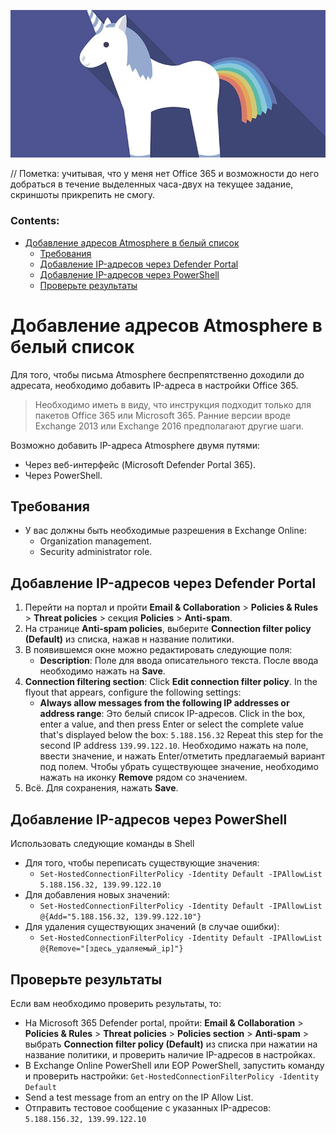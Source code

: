 ![top-image](/p0h-K9dEJMs.jpg)

// Пометка: учитывая, что у меня нет Office 365 и возможности до него добраться в течение выделенных часа-двух на текущее задание, скриншоты прикрепить не смогу. 

### Contents:
* [Добавление адресов Atmosphere в белый список]()
  * [Требования]()
  * [Добавление IP-адресов через Defender Portal]()
  * [Добавление IP-адресов через PowerShell]()
  * [Проверьте результаты]()

# Добавление адресов Atmosphere в белый список
Для того, чтобы письма Atmosphere беспрепятственно доходили до адресата, необходимо добавить IP-адреса в настройки Office 365.

> Необходимо иметь в виду, что инструкция подходит только для пакетов Office 365 или Microsoft 365. Ранние версии вроде Exchange 2013 или Exchange 2016 предполагают другие шаги.

Возможно добавить IP-адреса Atmosphere двумя путями:
* Через веб-интерфейс (Microsoft Defender Portal  365).
* Через PowerShell.

## Требования
* У вас должны быть необходимые разрешения в Exchange Online:
	* Organization management.
	* Security administrator role.

## Добавление IP-адресов через Defender Portal
1. Перейти на портал и пройти **Email & Collaboration** > **Policies & Rules** > **Threat policies** > секция **Policies** > **Anti-spam**.
2. На странице **Anti-spam policies**, выберите **Connection filter policy (Default)** из списка, нажав н название политики.
3. В появившемся окне можно редактировать следующие поля:
	* **Description**: Поле для ввода описательного текста. После ввода необходимо нажать на **Save**.
4. **Connection filtering section**: Click **Edit connection filter policy**. In the flyout that appears, configure the following settings:
	* **Always allow messages from the following IP addresses or address range**: Это белый список IP-адресов. Click in the box, enter a value, and then press Enter or select the complete value that's displayed below the box: `‌5.188.156.32` Repeat this step for the second IP address `139.99.122.10`. Необходимо нажать на поле, ввести значение, и  нажать Enter/отметить предлагаемый вариант под полем. Чтобы убрать существующее значение, необходимо нажать на иконку **Remove** рядом со значением.
5. Всё. Для сохранения, нажать **Save**.


## Добавление IP-адресов через PowerShell
Использовать следующие команды в Shell
* Для того, чтобы переписать существующие значения:
	* `Set-HostedConnectionFilterPolicy -Identity Default -IPAllowList 5.188.156.32, 139.99.122.10`
* Для добавления новых значений:
	* `Set-HostedConnectionFilterPolicy -Identity Default -IPAllowList @{Add="5.188.156.32, 139.99.122.10"}`
* Для удаления существующих значений (в случае ошибки):
	* `Set-HostedConnectionFilterPolicy -Identity Default -IPAllowList @{Remove="[здесь_удаляемый_ip]"}`


## Проверьте результаты
Если вам необходимо проверить результаты, то:
* На Microsoft 365 Defender portal, пройти: **Email & Collaboration** > **Policies & Rules** > **Threat policies** > **Policies section** > **Anti-spam** > выбрать **Connection filter policy (Default)** из списка при нажатии на название политики, и проверить наличие IP-адресов в настройках.
* В Exchange Online PowerShell или EOP PowerShell, запустить команду и проверить настройки: `Get-HostedConnectionFilterPolicy -Identity Default`
* Send a test message from an entry on the IP Allow List.
* Отправить тестовое сообщение с указанных IP-адресов: `5.188.156.32, 139.99.122.10`
